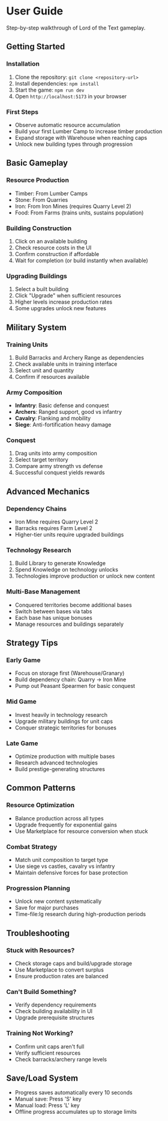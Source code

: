 # User Guide

Step-by-step walkthrough of Lord of the Text gameplay.

## Getting Started

### Installation
1. Clone the repository: `git clone <repository-url>`
2. Install dependencies: `npm install`
3. Start the game: `npm run dev`
4. Open `http://localhost:5173` in your browser

### First Steps
- Observe automatic resource accumulation
- Build your first Lumber Camp to increase timber production
- Expand storage with Warehouse when reaching caps
- Unlock new building types through progression

## Basic Gameplay

### Resource Production
- Timber: From Lumber Camps
- Stone: From Quarries
- Iron: From Iron Mines (requires Quarry Level 2)
- Food: From Farms (trains units, sustains population)

### Building Construction
1. Click on an available building
2. Check resource costs in the UI
3. Confirm construction if affordable
4. Wait for completion (or build instantly when available)

### Upgrading Buildings
1. Select a built building
2. Click "Upgrade" when sufficient resources
3. Higher levels increase production rates
4. Some upgrades unlock new features

## Military System

### Training Units
1. Build Barracks and Archery Range as dependencies
2. Check available units in training interface
3. Select unit and quantity
4. Confirm if resources available

### Army Composition
- **Infantry**: Basic defense and conquest
- **Archers**: Ranged support, good vs infantry
- **Cavalry**: Flanking and mobility
- **Siege**: Anti-fortification heavy damage

### Conquest
1. Drag units into army composition
2. Select target territory
3. Compare army strength vs defense
4. Successful conquest yields rewards

## Advanced Mechanics

### Dependency Chains
- Iron Mine requires Quarry Level 2
- Barracks requires Farm Level 2
- Higher-tier units require upgraded buildings

### Technology Research
1. Build Library to generate Knowledge
2. Spend Knowledge on technology unlocks
3. Technologies improve production or unlock new content

### Multi-Base Management
- Conquered territories become additional bases
- Switch between bases via tabs
- Each base has unique bonuses
- Manage resources and buildings separately

## Strategy Tips

### Early Game
- Focus on storage first (Warehouse/Granary)
- Build dependency chain: Quarry → Iron Mine
- Pump out Peasant Spearmen for basic conquest

### Mid Game
- Invest heavily in technology research
- Upgrade military buildings for unit caps
- Conquer strategic territories for bonuses

### Late Game
- Optimize production with multiple bases
- Research advanced technologies
- Build prestige-generating structures

## Common Patterns

### Resource Optimization
- Balance production across all types
- Upgrade frequently for exponential gains
- Use Marketplace for resource conversion when stuck

### Combat Strategy
- Match unit composition to target type
- Use siege vs castles, cavalry vs infantry
- Maintain defensive forces for base protection

### Progression Planning
- Unlock new content systematically
- Save for major purchases
- Time-file:lg research during high-production periods

## Troubleshooting

### Stuck with Resources?
- Check storage caps and build/upgrade storage
- Use Marketplace to convert surplus
- Ensure production rates are balanced

### Can't Build Something?
- Verify dependency requirements
- Check building availability in UI
- Upgrade prerequisite structures

### Training Not Working?
- Confirm unit caps aren't full
- Verify sufficient resources
- Check barracks/archery range levels

## Save/Load System

- Progress saves automatically every 10 seconds
- Manual save: Press 'S' key
- Manual load: Press 'L' key
- Offline progress accumulates up to storage limits